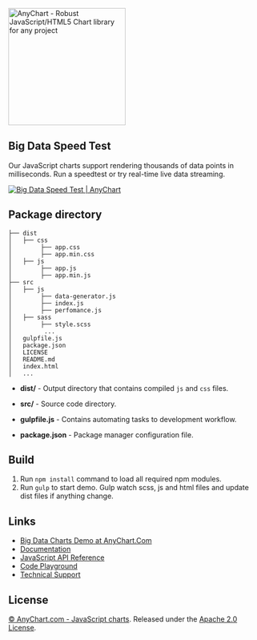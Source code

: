 [<img src="https://cdn.anychart.com/images/logo-transparent-segoe.png?2" width="234px" alt="AnyChart - Robust JavaScript/HTML5 Chart library for any project">](http://www.anychart.com)

## Big Data Speed Test
Our JavaScript charts support rendering thousands of data points in milliseconds. Run a speedtest or try real-time live data streaming.

[<img src="http://static.anychart.com/images/github/big-data-speed-test.png" alt="Big Data Speed Test | AnyChart">](http://anychart.com/solutions/big-data-speed-test/)

## Package directory
```
├── dist
│   ├── css
│        ├── app.css
│        ├── app.min.css
│   ├── js
│        ├── app.js
│        ├── app.min.js
├── src
│   ├── js
│        ├── data-generator.js
│        ├── index.js
│        ├── perfomance.js
│   ├── sass
│        ├── style.scss
│         ...
│   gulpfile.js
│   package.json
│   LICENSE
│   README.md
│   index.html
│   ...
```

- **dist/** -
Output directory that contains compiled `js` and `css` files.

- **src/** -
Source code directory.

- **gulpfile.js** -
Contains automating tasks to development workflow.

- **package.json** -
Package manager configuration file.

## Build
1) Run `npm install` command to load all required npm modules.
2) Run `gulp` to start demo. Gulp watch scss, js and html files and update dist files if anything change.

## Links
* [Big Data Charts Demo at AnyChart.Com](https://www.anychart.com/solutions/big-data-speed-test/)
* [Documentation](https://docs.anychart.com)
* [JavaScript API Reference](https://api.anychart.com)
* [Code Playground](https://playground.anychart.com)
* [Technical Support](https://anychart.com/support)

## License
[© AnyChart.com - JavaScript charts](http://www.anychart.com). Released under the [Apache 2.0 License](https://github.com/anychart-solutions/big-data-speed-test/blob/master/LICENSE).
